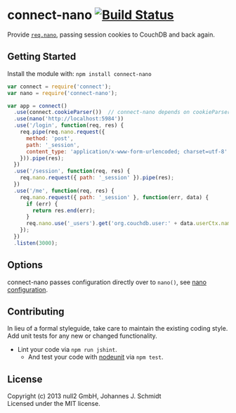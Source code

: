 # connect-nano [![Build Status](https://secure.travis-ci.org/jo/connect-nano.png?branch=master)](http://travis-ci.org/jo/connect-nano)

Provide [`req.nano`](https://github.com/dscape/nano), passing session cookies to CouchDB and back again.

## Getting Started
Install the module with: `npm install connect-nano`

```javascript
var connect = require('connect');
var nano = require('connect-nano');

var app = connect()
  .use(connect.cookieParser())  // connect-nano depends on cookieParser
  .use(nano('http://localhost:5984'))
  .use('/login', function(req, res) {
    req.pipe(req.nano.request({
      method: 'post',
      path: '_session',
      content_type: 'application/x-www-form-urlencoded; charset=utf-8'
    })).pipe(res);
  })
  .use('/session', function(req, res) {
    req.nano.request({ path: '_session' }).pipe(res);
  })
  .use('/me', function(req, res) {
    req.nano.request({ path: '_session' }, function(err, data) {
      if (err) {
        return res.end(err);
      }
      req.nano.use('_users').get('org.couchdb.user:' + data.userCtx.name).pipe(res);
    });
  })
  .listen(3000);
```

## Options
connect-nano passes configuration directly over to `nano()`,
see [nano configuration](https://github.com/dscape/nano#configuration).

## Contributing
In lieu of a formal styleguide, take care to maintain the existing coding style.
Add unit tests for any new or changed functionality.

* Lint your code via `npm run jshint`.
    * And test your code with [nodeunit](https://github.com/caolan/nodeunit) via `npm test`.

## License
Copyright (c) 2013 null2 GmbH, Johannes J. Schmidt  
Licensed under the MIT license.
